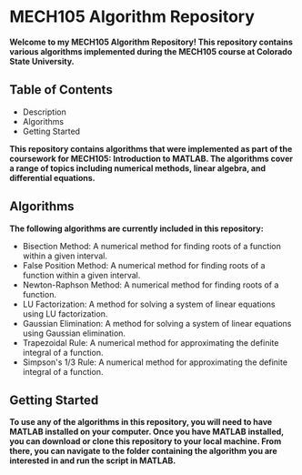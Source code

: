 # MECH105 Algorithm Repository
**Welcome to my MECH105 Algorithm Repository! This repository contains various algorithms implemented during the MECH105 course at Colorado State University.**

## Table of Contents
- Description
- Algorithms
- Getting Started

**This repository contains algorithms that were implemented as part of the coursework for MECH105: Introduction to MATLAB. The algorithms cover a range of topics including numerical methods, linear algebra, and differential equations.**

## Algorithms
**The following algorithms are currently included in this repository:**

- Bisection Method: A numerical method for finding roots of a function within a given interval.
- False Position Method: A numerical method for finding roots of a function within a given interval.
- Newton-Raphson Method: A numerical method for finding roots of a function.
- LU Factorization: A method for solving a system of linear equations using LU factorization.
- Gaussian Elimination: A method for solving a system of linear equations using Gaussian elimination.
- Trapezoidal Rule: A numerical method for approximating the definite integral of a function.
- Simpson's 1/3 Rule: A numerical method for approximating the definite integral of a function.

## Getting Started
**To use any of the algorithms in this repository, you will need to have MATLAB installed on your computer. Once you have MATLAB installed, you can download or clone this repository to your local machine. From there, you can navigate to the folder containing the algorithm you are interested in and run the script in MATLAB.**
